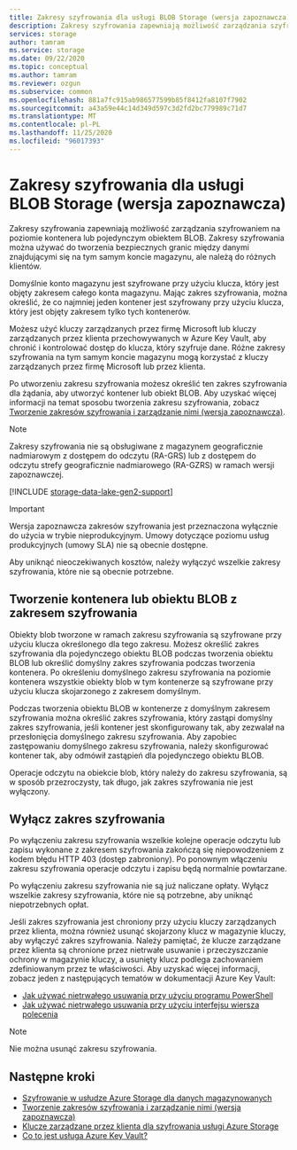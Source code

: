 ```yaml
---
title: Zakresy szyfrowania dla usługi BLOB Storage (wersja zapoznawcza)
description: Zakresy szyfrowania zapewniają możliwość zarządzania szyfrowaniem na poziomie kontenera lub pojedynczym obiektem BLOB. Zakresy szyfrowania można używać do tworzenia bezpiecznych granic między danymi znajdującymi się na tym samym koncie magazynu, ale należą do różnych klientów.
services: storage
author: tamram
ms.service: storage
ms.date: 09/22/2020
ms.topic: conceptual
ms.author: tamram
ms.reviewer: ozgun
ms.subservice: common
ms.openlocfilehash: 881a7fc915ab986577599b85f8412fa8107f7902
ms.sourcegitcommit: a43a59e44c14d349d597c3d2fd2bc779989c71d7
ms.translationtype: MT
ms.contentlocale: pl-PL
ms.lasthandoff: 11/25/2020
ms.locfileid: "96017393"
---
```

# <a name="encryption-scopes-for-blob-storage-preview"></a>Zakresy szyfrowania dla usługi BLOB Storage (wersja zapoznawcza)

Zakresy szyfrowania zapewniają możliwość zarządzania szyfrowaniem na poziomie kontenera lub pojedynczym obiektem BLOB. Zakresy szyfrowania można używać do tworzenia bezpiecznych granic między danymi znajdującymi się na tym samym koncie magazynu, ale należą do różnych klientów.

Domyślnie konto magazynu jest szyfrowane przy użyciu klucza, który jest objęty zakresem całego konta magazynu. Mając zakres szyfrowania, można określić, że co najmniej jeden kontener jest szyfrowany przy użyciu klucza, który jest objęty zakresem tylko tych kontenerów.

Możesz użyć kluczy zarządzanych przez firmę Microsoft lub kluczy zarządzanych przez klienta przechowywanych w Azure Key Vault, aby chronić i kontrolować dostęp do klucza, który szyfruje dane. Różne zakresy szyfrowania na tym samym koncie magazynu mogą korzystać z kluczy zarządzanych przez firmę Microsoft lub przez klienta.

Po utworzeniu zakresu szyfrowania możesz określić ten zakres szyfrowania dla żądania, aby utworzyć kontener lub obiekt BLOB. Aby uzyskać więcej informacji na temat sposobu tworzenia zakresu szyfrowania, zobacz [Tworzenie zakresów szyfrowania i zarządzanie nimi (wersja zapoznawcza)](encryption-scope-manage.md).

> [!NOTE]
> Zakresy szyfrowania nie są obsługiwane z magazynem geograficznie nadmiarowym z dostępem do odczytu (RA-GRS) lub z dostępem do odczytu strefy geograficznie nadmiarowego (RA-GZRS) w ramach wersji zapoznawczej.

[!INCLUDE [storage-data-lake-gen2-support](../../../includes/storage-data-lake-gen2-support.md)]

> [!IMPORTANT]
> Wersja zapoznawcza zakresów szyfrowania jest przeznaczona wyłącznie do użycia w trybie nieprodukcyjnym. Umowy dotyczące poziomu usług produkcyjnych (umowy SLA) nie są obecnie dostępne.
>
> Aby uniknąć nieoczekiwanych kosztów, należy wyłączyć wszelkie zakresy szyfrowania, które nie są obecnie potrzebne.

## <a name="create-a-container-or-blob-with-an-encryption-scope"></a>Tworzenie kontenera lub obiektu BLOB z zakresem szyfrowania

Obiekty blob tworzone w ramach zakresu szyfrowania są szyfrowane przy użyciu klucza określonego dla tego zakresu. Możesz określić zakres szyfrowania dla pojedynczego obiektu BLOB podczas tworzenia obiektu BLOB lub określić domyślny zakres szyfrowania podczas tworzenia kontenera. Po określeniu domyślnego zakresu szyfrowania na poziomie kontenera wszystkie obiekty blob w tym kontenerze są szyfrowane przy użyciu klucza skojarzonego z zakresem domyślnym.

Podczas tworzenia obiektu BLOB w kontenerze z domyślnym zakresem szyfrowania można określić zakres szyfrowania, który zastąpi domyślny zakres szyfrowania, jeśli kontener jest skonfigurowany tak, aby zezwalał na przesłonięcia domyślnego zakresu szyfrowania. Aby zapobiec zastępowaniu domyślnego zakresu szyfrowania, należy skonfigurować kontener tak, aby odmówił zastąpień dla pojedynczego obiektu BLOB.

Operacje odczytu na obiekcie blob, który należy do zakresu szyfrowania, są w sposób przezroczysty, tak długo, jak zakres szyfrowania nie jest wyłączony.

## <a name="disable-an-encryption-scope"></a>Wyłącz zakres szyfrowania

Po wyłączeniu zakresu szyfrowania wszelkie kolejne operacje odczytu lub zapisu wykonane z zakresem szyfrowania zakończą się niepowodzeniem z kodem błędu HTTP 403 (dostęp zabroniony). Po ponownym włączeniu zakresu szyfrowania operacje odczytu i zapisu będą normalnie powtarzane.

Po wyłączeniu zakresu szyfrowania nie są już naliczane opłaty. Wyłącz wszelkie zakresy szyfrowania, które nie są potrzebne, aby uniknąć niepotrzebnych opłat.

Jeśli zakres szyfrowania jest chroniony przy użyciu kluczy zarządzanych przez klienta, można również usunąć skojarzony klucz w magazynie kluczy, aby wyłączyć zakres szyfrowania. Należy pamiętać, że klucze zarządzane przez klienta są chronione przez nietrwałe usuwanie i przeczyszczanie ochrony w magazynie kluczy, a usunięty klucz podlega zachowaniem zdefiniowanym przez te właściwości. Aby uzyskać więcej informacji, zobacz jeden z następujących tematów w dokumentacji Azure Key Vault:

- [Jak używać nietrwałego usuwania przy użyciu programu PowerShell](../../key-vault/general/key-vault-recovery.md)
- [Jak używać nietrwałego usuwania przy użyciu interfejsu wiersza polecenia](../../key-vault/general/key-vault-recovery.md)

> [!NOTE]
> Nie można usunąć zakresu szyfrowania.

## <a name="next-steps"></a>Następne kroki

- [Szyfrowanie w usłudze Azure Storage dla danych magazynowanych](../common/storage-service-encryption.md)
- [Tworzenie zakresów szyfrowania i zarządzanie nimi (wersja zapoznawcza)](encryption-scope-manage.md)
- [Klucze zarządzane przez klienta dla szyfrowania usługi Azure Storage](../common/customer-managed-keys-overview.md)
- [Co to jest usługa Azure Key Vault?](../../key-vault/general/overview.md)